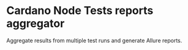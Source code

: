 # Cardano Node Tests reports aggregator

Aggregate results from multiple test runs and generate Allure reports.

